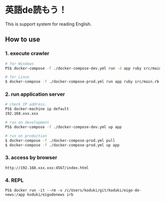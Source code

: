 英語de読もう！
====================

This is support system for reading English.

How to use
---------------------

### 1. execute crawler

```bash
# for Windows
PS$ docker-compose -f ./docker-compose-dev.yml run -d app ruby src/main.rb

# for Linux
$ docker-compose -f ./docker-compose-prod.yml run app ruby src/main.rb
```

### 2. run application server

```bash
# check IP address.
PS$ docker-machine ip default
192.168.xxx.xxx

# run on development
PS$ docker-compose -f ./docker-compose-dev.yml up app

# run on production
$ docker-compose -f ./docker-compose-prod.yml pull
$ docker-compose -f ./docker-compose-prod.yml up app

```

### 3. access by browser

```
http://192.168.xxx.xxx:4567/index.html
```

### 4. REPL

```[bash]
PS$ docker run -it --rm -v /c/Users/koduki/git/koduki/eigo-de-news:/app koduki/eigodenews irb
```
